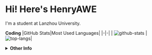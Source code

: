 # Hi! Here's HenryAWE
I'm a student at Lanzhou University.

**Coding**
|GitHub Stats|Most Used Languages|
|-|-|
| ![github-stats](https://github-readme-stats.vercel.app/api?username=HenryAWE&count_private=true) | ![top-langs](https://github-readme-stats.vercel.app/api/top-langs/?username=HenryAWE)|

<details>
  <summary><b>Other Info</b></summary>

- [My Bilibili](https://space.bilibili.com/23931748)  

- Genshin Impact  
  ![genshin](https://ys.himiku.com/81/283719728.png)  

</details>
